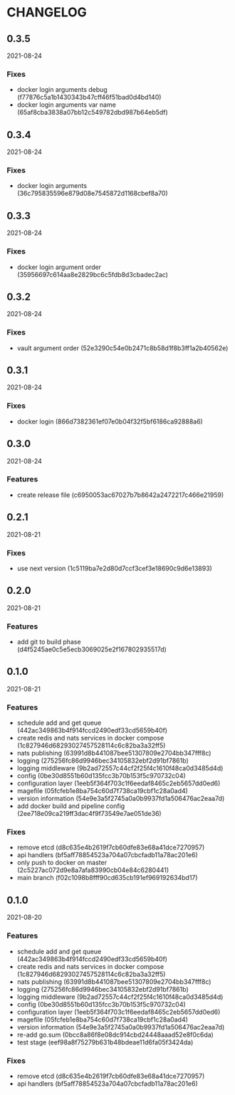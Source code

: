 # CHANGELOG

<!--- next entry here -->

## 0.3.5
2021-08-24

### Fixes

- docker login arguments debug (f77876c5a1b1430343b47cff46f51bad0d4bd140)
- docker login arguments var name (65af8cba3838a07bb12c549782dbd987b64eb5df)

## 0.3.4
2021-08-24

### Fixes

- docker login arguments (36c795835596e879d08e7545872d1168cbef8a70)

## 0.3.3
2021-08-24

### Fixes

- docker login argument order (35956697c614aa8e2829bc6c5fdb8d3cbadec2ac)

## 0.3.2
2021-08-24

### Fixes

- vault argument order (52e3290c54e0b2471c8b58d1f8b3ff1a2b40562e)

## 0.3.1
2021-08-24

### Fixes

- docker login (866d7382361ef07e0b04f32f5bf6186ca92888a6)

## 0.3.0
2021-08-24

### Features

- create release file (c6950053ac67027b7b8642a2472217c466e21959)

## 0.2.1
2021-08-21

### Fixes

- use next version (1c5119ba7e2d80d7ccf3cef3e18690c9d6e13893)

## 0.2.0
2021-08-21

### Features

- add git to build phase (d4f5245ae0c5e5ecb3069025e2f167802935517d)

## 0.1.0
2021-08-21

### Features

- schedule add and get queue (442ac349863b4f914fccd2490edf33cd5659b40f)
- create redis and nats services in docker compose (1c827946d68293027457528114c6c82ba3a32ff5)
- nats publishing (63991d8b441087bee51307809e2704bb347fff8c)
- logging (275256fc86d9946bec34105832ebf2d91bf7861b)
- logging middleware (9b2ad72557c44cf2f25f4c1610f48ca0d3485d4d)
- config (0be30d8551b60d135fcc3b70b153f5c970732c04)
- configuration layer (1eeb5f364f703c1f6eedaf8465c2eb5657dd0ed6)
- magefile (05fcfeb1e8ba754c60d7f738ca19cbf1c28a0ad4)
- version information (54e9e3a5f2745a0a0b9937fd1a506476ac2eaa7d)
- add docker build and pipeline config (2ee718e09ca219ff3dac4f9f73549e7ae051de36)

### Fixes

- remove etcd (d8c635e4b2619f7cb60dfe83e68a41dce7270957)
- api handlers (bf5aff78854523a704a07cbcfadb11a78ac201e6)
- only push to docker on master (2c5227ac072d9e8a7afa83990cb04e84c6280441)
- main branch (f02c1098b8fff90cd635cb191ef969192634bd17)

## 0.1.0
2021-08-20

### Features

- schedule add and get queue (442ac349863b4f914fccd2490edf33cd5659b40f)
- create redis and nats services in docker compose (1c827946d68293027457528114c6c82ba3a32ff5)
- nats publishing (63991d8b441087bee51307809e2704bb347fff8c)
- logging (275256fc86d9946bec34105832ebf2d91bf7861b)
- logging middleware (9b2ad72557c44cf2f25f4c1610f48ca0d3485d4d)
- config (0be30d8551b60d135fcc3b70b153f5c970732c04)
- configuration layer (1eeb5f364f703c1f6eedaf8465c2eb5657dd0ed6)
- magefile (05fcfeb1e8ba754c60d7f738ca19cbf1c28a0ad4)
- version information (54e9e3a5f2745a0a0b9937fd1a506476ac2eaa7d)
- re-add go.sum (0bcc8a86f8e08dc914cbd24448aaad52e8f0c6da)
- test stage (eef98a8f75279b631b48bdeae11d6fa05f3424da)

### Fixes

- remove etcd (d8c635e4b2619f7cb60dfe83e68a41dce7270957)
- api handlers (bf5aff78854523a704a07cbcfadb11a78ac201e6)